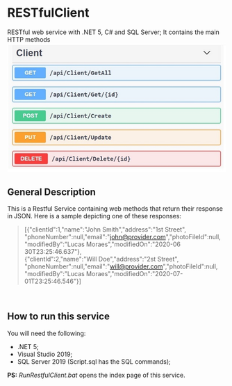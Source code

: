 # RESTfulClient

RESTful web service with .NET 5, C# and SQL Server; It contains the main HTTP methods
![screenshot](./ClientMethods.jpg)

## General Description
This is a Restful Service containing web methods that return their response in JSON. Here is a sample depicting one of these responses:
> [{"clientId":1,"name":"John Smith","address":"1st Street", "phoneNumber":null,"email":"john@provider.com","photoFileId":null,
"modifiedBy":"Lucas Moraes","modifiedOn":"2020-06 30T23:25:46.637"},  
 {"clientId":2,"name":"Will Doe","address":"2st Street", "phoneNumber":null,"email":"will@provider.com","photoFileId":null,
"modifiedBy":"Lucas Moraes","modifiedOn":"2020-07-01T23:25:46.546"}]

<br>

## How to run this service
You will need the following:
-	.NET 5;
-	Visual Studio 2019;
-	SQL Server 2019 (Script.sql has the SQL commands);

**PS:** *RunRestfulClient.bat* opens the index page of this service.
